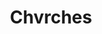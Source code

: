 ---
title: "Chvrches"
summary: "CHVRCHES are a synth-pop band from Glasgow, Scotland, formed in 2011. Members: Lauren Mayberry - vocals / drums / percussion / synths Iain Cook - synths / piano / guitars / bass / backing vocals Martin Doherty - synths / samplers / piano / guitars / bass / vocals"
image: "chvrches.jpg"
apple_music_artist_url: "https://music.apple.com/gb/artist/chvrches/566867492"
wikipedia_url: "none"
---